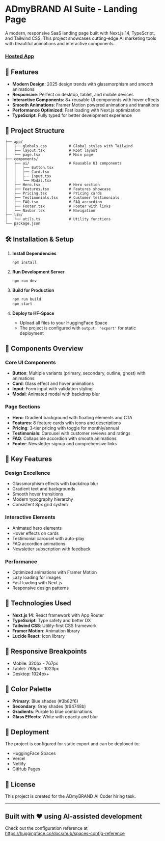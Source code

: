 # ADmyBRAND AI Suite - Landing Page

A modern, responsive SaaS landing page built with Next.js 14, TypeScript, and Tailwind CSS. This project showcases cutting-edge AI marketing tools with beautiful animations and interactive components.

### [**Hosted App**](https://admybrand-ai-suite-subh.vercel.app/)

## 🚀 Features

- **Modern Design**: 2025 design trends with glassmorphism and smooth animations
- **Responsive**: Perfect on desktop, tablet, and mobile devices
- **Interactive Components**: 8+ reusable UI components with hover effects
- **Smooth Animations**: Framer Motion powered animations and transitions
- **Performance Optimized**: Fast loading with Next.js optimization
- **TypeScript**: Fully typed for better development experience

## 📁 Project Structure

```
├── app/
│   ├── globals.css          # Global styles with Tailwind
│   ├── layout.tsx           # Root layout
│   └── page.tsx             # Main page
├── components/
│   ├── ui/                  # Reusable UI components
│   │   ├── Button.tsx
│   │   ├── Card.tsx
│   │   ├── Input.tsx
│   │   └── Modal.tsx
│   ├── Hero.tsx             # Hero section
│   ├── Features.tsx         # Features showcase
│   ├── Pricing.tsx          # Pricing cards
│   ├── Testimonials.tsx     # Customer testimonials
│   ├── FAQ.tsx              # FAQ accordion
│   ├── Footer.tsx           # Footer with links
│   └── Navbar.tsx           # Navigation
├── lib/
│   └── utils.ts             # Utility functions
└── package.json
```

## 🛠 Installation & Setup

1. **Install Dependencies**
   ```bash
   npm install
   ```

2. **Run Development Server**
   ```bash
   npm run dev
   ```

3. **Build for Production**
   ```bash
   npm run build
   npm start
   ```

4. **Deploy to HF-Space**
   - Upload all files to your HuggingFace Space
   - The project is configured with `output: 'export'` for static deployment

## 🎨 Components Overview

### Core UI Components
- **Button**: Multiple variants (primary, secondary, outline, ghost) with animations
- **Card**: Glass effect and hover animations
- **Input**: Form input with validation styling
- **Modal**: Animated modal with backdrop blur

### Page Sections
- **Hero**: Gradient background with floating elements and CTA
- **Features**: 8 feature cards with icons and descriptions
- **Pricing**: 3-tier pricing with toggle for monthly/annual
- **Testimonials**: Carousel with customer reviews and ratings
- **FAQ**: Collapsible accordion with smooth animations
- **Footer**: Newsletter signup and comprehensive links

## 🎯 Key Features

### Design Excellence
- Glassmorphism effects with backdrop blur
- Gradient text and backgrounds
- Smooth hover transitions
- Modern typography hierarchy
- Consistent 8px grid system

### Interactive Elements
- Animated hero elements
- Hover effects on cards
- Testimonial carousel with auto-play
- FAQ accordion animations
- Newsletter subscription with feedback

### Performance
- Optimized animations with Framer Motion
- Lazy loading for images
- Fast loading with Next.js
- Responsive design patterns

## 🔧 Technologies Used

- **Next.js 14**: React framework with App Router
- **TypeScript**: Type safety and better DX
- **Tailwind CSS**: Utility-first CSS framework
- **Framer Motion**: Animation library
- **Lucide React**: Icon library

## 📱 Responsive Breakpoints

- Mobile: 320px - 767px
- Tablet: 768px - 1023px
- Desktop: 1024px+

## 🎨 Color Palette

- **Primary**: Blue shades (#3b82f6)
- **Secondary**: Gray shades (#64748b)
- **Gradients**: Purple to blue combinations
- **Glass Effects**: White with opacity and blur

## 🚀 Deployment

The project is configured for static export and can be deployed to:
- HuggingFace Spaces
- Vercel
- Netlify
- GitHub Pages

## 📄 License

This project is created for the ADmyBRAND AI Coder hiring task.

---

**Built with ❤️ using AI-assisted development**
---


Check out the configuration reference at https://huggingface.co/docs/hub/spaces-config-reference